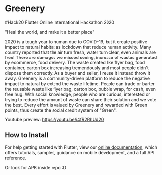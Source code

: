 # Greenery

#Hack20 Flutter Online International Hackathon 2020


"Heal the world, and make it a better place"


2020 is a tough year to human due to COVID-19, but it create positive impact to natural habitat as lockdown that reduce human activity. Many country reported that the air turn fresh, water turn clear, even animals are free! There are damages we missed seeing, increase of wastes generated by ecommerce, food delivery. The waste created like flyer bag, food container, carton box increasing tremendously and most people didn't dispose them correctly. As a buyer and seller, I reuse it instead throw it away.
Greenery is a community-driven platform to reduce the negative impact to natural by extend the waste lifetime. People can trade or barter the reusable waste like flyer bag, carton box, bubble wrap, for cash, even free hug. With social knowledge, people who are curious, interested or trying to reduce the amount of waste can share their solution and we vote the best. Every effort is valued by Greenery and rewarded with Green points, thus create the social credit system of "Green".


Youtube preview: https://youtu.be/i4fR2RhUd20


## How to Install

For help getting started with Flutter, view our
[online documentation](https://flutter.dev/docs), which offers tutorials,
samples, guidance on mobile development, and a full API reference.

Or look for APK inside repo :D